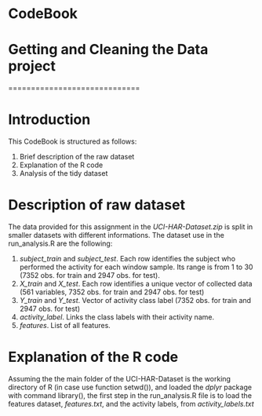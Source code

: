  CodeBook
=============================
Getting and Cleaning the Data project
=============================
=============================
# Introduction
This CodeBook is structured as follows:

1. Brief description of the raw dataset
1. Explanation of the R code
1. Analysis of the tidy dataset

# Description of raw dataset
The data provided for this assignment in the *UCI-HAR-Dataset.zip* is split in smaller datasets with different informations.
The dataset use in the run_analysis.R are the following:

1. *subject_train* and *subject_test*. Each row identifies the subject who performed the activity for each window sample. Its range is from 1 to 30 (7352 obs. for train and 2947 obs. for test).
1. *X_train* and *X_test*. Each row identifies a unique vector of collected data (561 variables, 7352 obs. for train and 2947 obs. for test)
1. *Y_train* and *Y_test*. Vector of activity class label (7352 obs. for train and 2947 obs. for test)
1.  *activity_label*. Links the class labels with their activity name.
1. *features*. List of all features.

# Explanation of the R code
Assuming the the main folder of the UCI-HAR-Dataset is the working directory of R (in case use function setwd()), and loaded the *dplyr* package with command library(), the first step in the run_analysis.R file is to load the features dataset, *features.txt*, and the activity labels, from *activity_labels.txt*